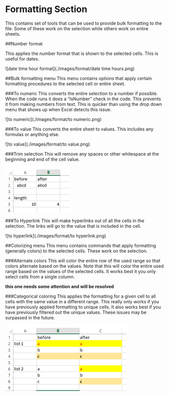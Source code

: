 # Formatting Section
This contains set of tools that can be used to provide bulk formatting to the file.  Some of these work on the selection while others work on entire sheets.

##Number format

This applies the number format that is shown to the selected cells.  This is useful for dates.

![date time hour format](./images/format/date time hours.png)

##Bulk formatting menu
This menu contains options that apply certain formatting procedures to the selected cell or entire sheet.

###To numeric
This converts the entire selection to a number if possible.  When the code runs it does a “IsNumber” check in the code.  This prevents it from making numbers from text.  This is quicker than using the drop down menu that shows up when Excel detects this issue.

![to numeric](./images/format/to numeric.png)

###To value
This converts the entire sheet to values.  This includes any formulas or anything else.

![to value](./images/format/to value.png)

###Trim selection
This will remove any spaces or other whitespace at the beginning and end of the cell value.

![trim](./images/format/trim.png)

###To Hyperlink
This will make hyperlinks out of all the cells in the selection.  The links will go to the value that is included in the cell.

![to hyperlink](./images/format/to hyperlink.png)

##Colorizing menu
This menu contains commands that apply formatting (generally colors) to the selected cells.  These work on the selection.

###Alternate colors
This will color the entire row of the used range so that colors alternate based on the values.  Note that this will color the entire used range based on the values of the selected cells.  It works best it you only select cells from a single column.

**this one needs some attention and will be resolved**


###Categorical coloring
This applies the formatting for a given cell to all cells with the same value in a different range.  This really only works if you have previously applied formatting to unique cells.  It also works best if you have previously filtered out the unique values.  These issues may be surpassed in the future.

![categorical coloring](./images/format/colorize-category.png)
